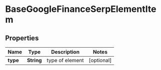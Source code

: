 

# BaseGoogleFinanceSerpElementItem


## Properties

| Name | Type | Description | Notes |
|------------ | ------------- | ------------- | -------------|
|**type** | **String** | type of element |  [optional] |




